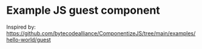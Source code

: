 # Example JS guest component

Inspired by:
  https://github.com/bytecodealliance/ComponentizeJS/tree/main/examples/hello-world/guest
